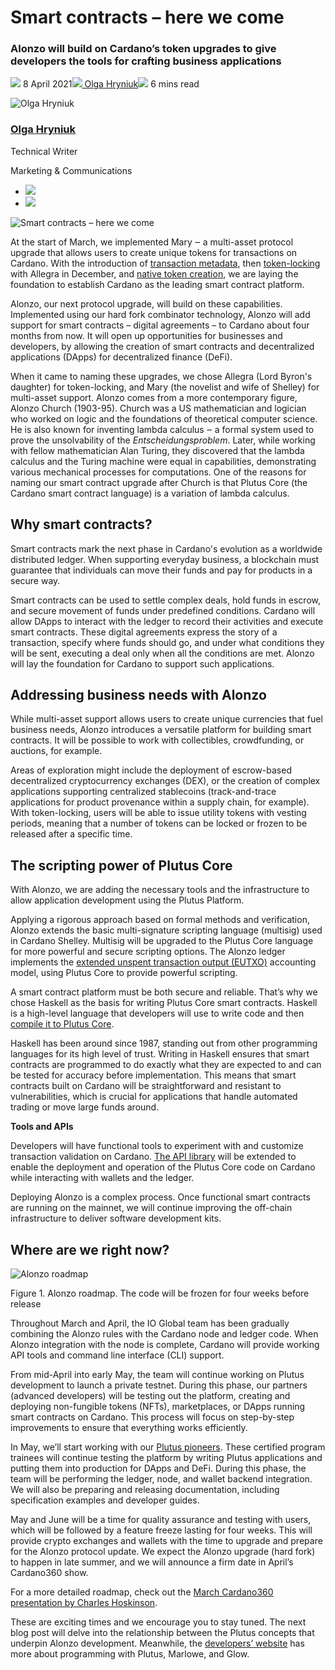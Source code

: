 # Smart contracts – here we come
### **Alonzo will build on Cardano’s token upgrades to give developers the tools for crafting business applications**
![](img/2021-04-08-smart-contracts-–-here-we-come.002.png) 8 April 2021![](img/2021-04-08-smart-contracts-–-here-we-come.002.png)[ Olga Hryniuk](tmp//en/blog/authors/olga-hryniuk/page-1/)![](img/2021-04-08-smart-contracts-–-here-we-come.003.png) 6 mins read

![Olga Hryniuk](img/2021-04-08-smart-contracts-–-here-we-come.004.png)[](tmp//en/blog/authors/olga-hryniuk/page-1/)
### [**Olga Hryniuk**](tmp//en/blog/authors/olga-hryniuk/page-1/)
Technical Writer

Marketing & Communications

- ![](img/2021-04-08-smart-contracts-–-here-we-come.005.png)[](https://www.linkedin.com/in/olga-hryniuk-1094a3160/ "LinkedIn")
- ![](img/2021-04-08-smart-contracts-–-here-we-come.006.png)[](https://github.com/olgahryniuk "GitHub")

![Smart contracts – here we come ](img/2021-04-08-smart-contracts-–-here-we-come.007.jpeg)

At the start of March, we implemented Mary ‒ a multi-asset protocol upgrade that allows users to create unique tokens for transactions on Cardano. With the introduction of [transaction metadata](https://iohk.io/en/blog/posts/2020/10/29/bringing-new-value-and-utility-to-the-cardano-blockchain/), then [token-locking](https://iohk.io/en/blog/posts/2020/12/02/goguen-brings-token-locking-to-cardano/) with Allegra in December, and [native token creation](https://iohk.io/en/blog/posts/2021/02/18/building-native-tokens-on-cardano-for-pleasure-and-profit/), we are laying the foundation to establish Cardano as the leading smart contract platform. 

Alonzo, our next protocol upgrade, will build on these capabilities. Implemented using our hard fork combinator technology, Alonzo will add support for smart contracts – digital agreements – to Cardano about four months from now. It will open up opportunities for businesses and developers, by allowing the creation of smart contracts and decentralized applications (DApps) for decentralized finance (DeFi).

When it came to naming these upgrades, we chose Allegra (Lord Byron's daughter) for token-locking, and Mary (the novelist and wife of Shelley) for multi-asset support. Alonzo comes from a more contemporary figure, Alonzo Church (1903-95). Church was a US mathematician and logician who worked on logic and the foundations of theoretical computer science. He is also known for inventing lambda calculus ‒ a formal system used to prove the unsolvability of the *Entscheidungsproblem*. Later, while working with fellow mathematician Alan Turing, they discovered that the lambda calculus and the Turing machine were equal in capabilities, demonstrating various mechanical processes for computations. One of the reasons for naming our smart contract upgrade after Church is that Plutus Core (the Cardano smart contract language) is a variation of lambda calculus.
## **Why smart contracts?**
Smart contracts mark the next phase in Cardano's evolution as a worldwide distributed ledger. When supporting everyday business, a blockchain must guarantee that individuals can move their funds and pay for products in a secure way.

Smart contracts can be used to settle complex deals, hold funds in escrow, and secure movement of funds under predefined conditions. Cardano will allow DApps to interact with the ledger to record their activities and execute smart contracts. These digital agreements express the story of a transaction, specify where funds should go, and under what conditions they will be sent, executing a deal only when all the conditions are met. Alonzo will lay the foundation for Cardano to support such applications. 
## **Addressing business needs with Alonzo**
While multi-asset support allows users to create unique currencies that fuel business needs, Alonzo introduces a versatile platform for building smart contracts. It will be possible to work with collectibles, crowdfunding, or auctions, for example. 

Areas of exploration might include the deployment of escrow-based decentralized cryptocurrency exchanges (DEX), or the creation of complex applications supporting centralized stablecoins (track-and-trace applications for product provenance within a supply chain, for example). With token-locking, users will be able to issue utility tokens with vesting periods, meaning that a number of tokens can be locked or frozen to be released after a specific time. 
## **The scripting power of Plutus Core**
With Alonzo, we are adding the necessary tools and the infrastructure to allow application development using the Plutus Platform. 

Applying a rigorous approach based on formal methods and verification, Alonzo extends the basic multi-signature scripting language (multisig) used in Cardano Shelley. Multisig will be upgraded to the Plutus Core language for more powerful and secure scripting options. The Alonzo ledger implements the [extended unspent transaction output (EUTXO)](https://iohk.io/en/blog/posts/2021/03/12/cardanos-extended-utxo-accounting-model-part-2/) accounting model, using Plutus Core to provide powerful scripting. 

A smart contract platform must be both secure and reliable. That’s why we chose Haskell as the basis for writing Plutus Core smart contracts. Haskell is a high-level language that developers will use to write code and then [compile it to Plutus Core](https://iohk.io/en/blog/posts/2021/02/02/plutus-tx-compiling-haskell-into-plutus-core/). 

Haskell has been around since 1987, standing out from other programming languages for its high level of trust. Writing in Haskell ensures that smart contracts are programmed to do exactly what they are expected to and can be tested for accuracy before implementation. This means that smart contracts built on Cardano will be straightforward and resistant to vulnerabilities, which is crucial for applications that handle automated trading or move large funds around. 

**Tools and APIs**

Developers will have functional tools to experiment with and customize transaction validation on Cardano. [The API library](https://github.com/input-output-hk/cardano-node/tree/master/cardano-api) will be extended to enable the deployment and operation of the Plutus Core code on Cardano while interacting with wallets and the ledger. 

Deploying Alonzo is a complex process. Once functional smart contracts are running on the mainnet, we will continue improving the off-chain infrastructure to deliver software development kits.
## **Where are we right now?**
![Alonzo roadmap](img/2021-04-08-smart-contracts-–-here-we-come.008.jpeg)

Figure 1. Alonzo roadmap. The code will be frozen for four weeks before release

Throughout March and April, the IO Global team has been gradually combining the Alonzo rules with the Cardano node and ledger code. When Alonzo integration with the node is complete, Cardano will provide working API tools and command line interface (CLI) support. 

From mid-April into early May, the team will continue working on Plutus development to launch a private testnet. During this phase, our partners (advanced developers) will be testing out the platform, creating and deploying non-fungible tokens (NFTs), marketplaces, or DApps running smart contracts on Cardano. This process will focus on step-by-step improvements to ensure that everything works efficiently.

In May, we’ll start working with our [Plutus pioneers](https://developers.cardano.org/en/plutus-pioneer-program/). These certified program trainees will continue testing the platform by writing Plutus applications and putting them into production for DApps and DeFi. During this phase, the team will be performing the ledger, node, and wallet backend integration. We will also be preparing and releasing documentation, including specification examples and developer guides. 

May and June will be a time for quality assurance and testing with users, which will be followed by a feature freeze lasting for four weeks. This will provide crypto exchanges and wallets with the time to upgrade and prepare for the Alonzo protocol update. We expect the Alonzo upgrade (hard fork) to happen in late summer, and we will announce a firm date in April’s Cardano360 show. 

For a more detailed roadmap, check out the [March Cardano360 presentation by Charles Hoskinson](https://www.youtube.com/watch?v=ULBLgPgxtN8&t=5805s). 

These are exciting times and we encourage you to stay tuned. The next blog post will delve into the relationship between the Plutus concepts that underpin Alonzo development. Meanwhile, the [developers’ website](https://developers.cardano.org/en/programming-languages/plutus/overview/) has more about programming with Plutus, Marlowe, and Glow.
